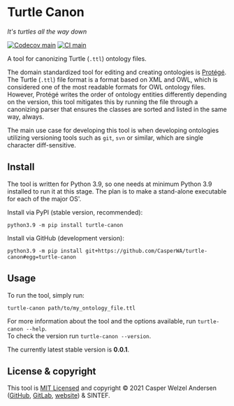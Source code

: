 # Turtle Canon

<!-- markdownlint-disable-next-line MD036 -->
*It's turtles all the way down*

[![Codecov main](https://img.shields.io/codecov/c/github/CasperWA/turtle-canon/main)](https://app.codecov.io/gh/CasperWA/turtle-canon)
[![CI main](https://github.com/CasperWA/turtle-canon/actions/workflows/ci_tests.yml/badge.svg?branch=main)](https://github.com/CasperWA/turtle-canon/actions/workflows/ci_tests.yml?query=branch%3Amain)

A tool for canonizing Turtle (`.ttl`) ontology files.

The domain standardized tool for editing and creating ontologies is [Protégé](https://protege.stanford.edu/).
The Turtle (`.ttl`) file format is a format based on XML and OWL, which is considered one of the most readable formats for OWL ontology files.
However, Protégé writes the order of ontology entities differently depending on the version, this tool mitigates this by running the file through a canonizing parser that ensures the classes are sorted and listed in the same way, always.

The main use case for developing this tool is when developing ontologies utilizing versioning tools such as `git`, `svn` or similar, which are single character diff-sensitive.

## Install

The tool is written for Python 3.9, so one needs at minimum Python 3.9 installed to run it at this stage.
The plan is to make a stand-alone executable for each of the major OS'.

Install via PyPI (stable version, recommended):

```shell
python3.9 -m pip install turtle-canon
```

Install via GitHub (development version):

```shell
python3.9 -m pip install git+https://github.com/CasperWA/turtle-canon#egg=turtle-canon
```

## Usage

To run the tool, simply run:

```shell
turtle-canon path/to/my_ontology_file.ttl
```

For more information about the tool and the options available, run `turtle-canon --help`.  
To check the version run `turtle-canon --version`.

The currently latest stable version is **0.0.1**.

## License & copyright

This tool is [MIT Licensed](LICENSE) and copyright &copy; 2021 Casper Welzel Andersen ([GitHub](https://github.com/CasperWA), [GitLab](https://gitlab.com/CasperWA), [website](https://casper.welzel.nu)) & SINTEF.
